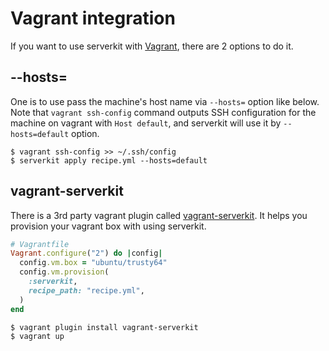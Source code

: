 # Vagrant integration
If you want to use serverkit with [Vagrant](https://www.vagrantup.com/),
there are 2 options to do it.

## --hosts=
One is to use pass the machine's host name via `--hosts=` option like below.
Note that `vagrant ssh-config` command outputs SSH configuration for the machine on vagrant
with `Host default`, and serverkit will use it by `--hosts=default` option.

```
$ vagrant ssh-config >> ~/.ssh/config
$ serverkit apply recipe.yml --hosts=default
```

## vagrant-serverkit
There is a 3rd party vagrant plugin called
[vagrant-serverkit](https://github.com/r7kamura/vagrant-serverkit).
It helps you provision your vagrant box with using serverkit.

```rb
# Vagrantfile
Vagrant.configure("2") do |config|
  config.vm.box = "ubuntu/trusty64"
  config.vm.provision(
    :serverkit,
    recipe_path: "recipe.yml",
  )
end
```

```
$ vagrant plugin install vagrant-serverkit
$ vagrant up
```

